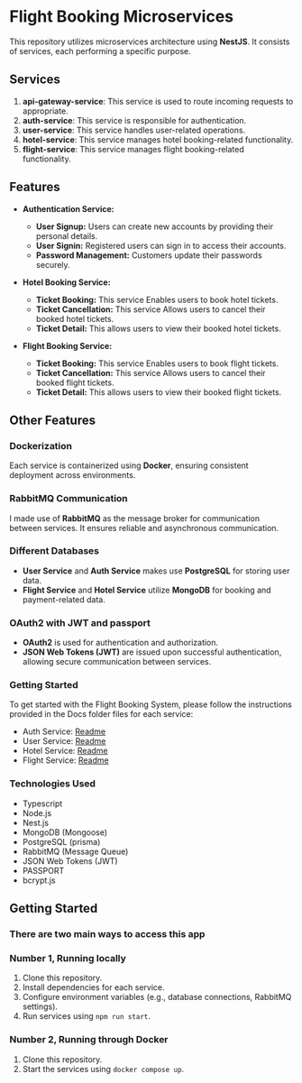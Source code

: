 # Flight Booking Microservices

This repository utilizes microservices architecture using **NestJS**. It consists of services, each performing a specific purpose.


## Services

1. **api-gateway-service**: This service is used to route incoming requests to appropriate.
2. **auth-service**: This service is responsible for authentication.
3. **user-service**: This service handles user-related operations.
4. **hotel-service**: This service manages hotel booking-related functionality.
5. **flight-service**: This service manages flight booking-related functionality.

## Features

- **Authentication Service:**

  - **User Signup:** Users can create new accounts by providing their personal details.
  - **User Signin:** Registered users can sign in to access their accounts.
  - **Password Management:** Customers update their passwords securely.

- **Hotel Booking Service:**

  - **Ticket Booking:**  This service Enables users to book hotel tickets.
  - **Ticket Cancellation:** This service Allows users to cancel their booked hotel tickets.
  - **Ticket Detail:** This allows users to view their booked  hotel tickets.

- **Flight Booking Service:**

  - **Ticket Booking:**  This service Enables users to book flight tickets.
  - **Ticket Cancellation:** This service Allows users to cancel their booked flight tickets.
  - **Ticket Detail:** This allows users to view their booked  flight tickets.


## Other Features

### Dockerization

Each service is containerized using **Docker**, ensuring consistent deployment across environments.

### RabbitMQ Communication

I made use of **RabbitMQ** as the message broker for communication between services. It ensures reliable and asynchronous communication.

### Different Databases

- **User Service** and **Auth Service** makes use **PostgreSQL** for storing user data.
- **Flight Service** and **Hotel Service** utilize **MongoDB** for booking and payment-related data.


### OAuth2 with JWT and passport 

- **OAuth2** is used for authentication and authorization.
- **JSON Web Tokens (JWT)** are issued upon successful authentication, allowing secure communication between services.

### Getting Started

To get started with the Flight Booking System, please follow the instructions provided in the Docs folder files for each service:

- Auth Service: [Readme](https://github.com/profsam97/Travel-Microservice/tree/main/Documentations/auth-service.md)
- User Service: [Readme](https://github.com/profsam97/Travel-Microservice/tree/main/Documentations/user-service.md)
- Hotel Service: [Readme](https://github.com/profsam97/Travel-Microservice/tree/main/Documentations/hotel-service.md)
- Flight Service: [Readme](https://github.com/profsam97/Travel-Microservice/tree/main/Documentations/flight-service.md)


### Technologies Used

- Typescript
- Node.js
- Nest.js
- MongoDB (Mongoose)
- PostgreSQL (prisma)
- RabbitMQ (Message Queue)
- JSON Web Tokens (JWT)
- PASSPORT
- bcrypt.js

## Getting Started

### There are two main ways to access this app

### Number 1, Running locally

1. Clone this repository.
2. Install dependencies for each service.
3. Configure environment variables (e.g., database connections, RabbitMQ settings).
4. Run services using `npm run start`.

### Number 2, Running through Docker

1. Clone this repository.
2. Start the services using `docker compose up`.
